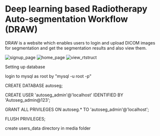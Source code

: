 #  Deep learning based Radiotherapy Auto-segmentation Workflow (DRAW)


DRAW is a website which enables users to login and upload DICOM images
for segmentation and get the segmentation results and also view them.

![signup_page](https://github.com/CHAVI-India/draw/assets/101348975/e0c00af8-8998-4062-a2d8-a22f3f044a5e)
![home_page](https://github.com/CHAVI-India/draw/assets/101348975/bdcc6684-ce5c-49a3-885a-1b1aacd36e06)
![view_rtstruct](https://github.com/CHAVI-India/draw/assets/101348975/b017ddd1-71ba-46c8-aa2e-c9d67f059f5f)



Setting up database

login to mysql as root by "mysql -u root -p"

CREATE DATABASE autoseg;

CREATE USER 'autoseg_admin'@'localhost' IDENTIFIED BY 'Autoseg_admin@123';

GRANT ALL PRIVILEGES ON autoseg.* TO 'autoseg_admin'@'localhost';

FLUSH PRIVILEGES;


create users_data directory in media folder
